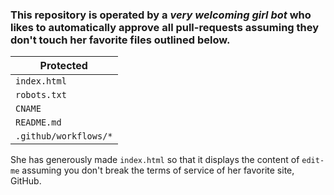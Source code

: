 ### This repository is operated by a *very welcoming girl **bot*** who likes to automatically approve all pull-requests assuming they don't touch her favorite files outlined below.

| Protected                  |
|----------------------------|
| `index.html`               |
| `robots.txt`               |
| `CNAME`                    |
| `README.md`                |
| `.github/workflows/*`      |

She has generously made `index.html` so that it displays the content of `edit-me` assuming you don't break the terms of service of her favorite site, GitHub.
